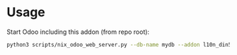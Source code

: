 # Usage

Start Odoo including this addon (from repo root):

```bash
python3 scripts/nix_odoo_web_server.py --db-name mydb --addon l10n_din5008_sale
```
